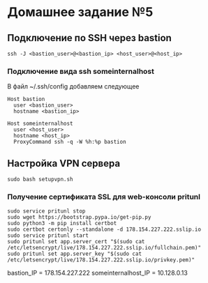 #  Домашнее задание №5

## Подключение по SSH через bastion

```
ssh -J <bastion_user>@<bastion_ip> <host_user>@<host_ip>
```

### Подключение вида ssh someinternalhost

В файл ~/.ssh/config добавляем следующее

```
Host bastion
  user <bastion_user>
  hostname <bastion_ip>

Host someinternalhost
  user <host_user>
  hostname <host_ip>
  ProxyCommand ssh -q -W %h:%p bastion
```

## Настройка VPN сервера

```shell
sudo bash setupvpn.sh
```

### Получение сертификата SSL для web-консоли pritunl

```shell
sudo service pritunl stop
sudo wget https://bootstrap.pypa.io/get-pip.py
sudo python3 -m pip install certbot
sudo certbot certonly --standalone -d 178.154.227.222.sslip.io
sudo service pritunl start
sudo pritunl set app.server_cert "$(sudo cat /etc/letsencrypt/live/178.154.227.222.sslip.io/fullchain.pem)"
sudo pritunl set app.server_key "$(sudo cat /etc/letsencrypt/live/178.154.227.222.sslip.io/privkey.pem)"

```

bastion_IP = 178.154.227.222
someinternalhost_IP = 10.128.0.13
